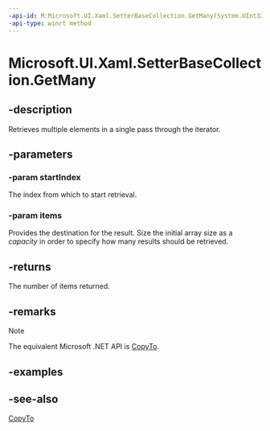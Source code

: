 ```yaml
---
-api-id: M:Microsoft.UI.Xaml.SetterBaseCollection.GetMany(System.UInt32,Microsoft.UI.Xaml.SetterBase[])
-api-type: winrt method
---
```


<!-- Method syntax
public uint GetMany(System.UInt32 startIndex, Microsoft.UI.Xaml.SetterBase[] items)
-->

# Microsoft.UI.Xaml.SetterBaseCollection.GetMany

## -description

Retrieves multiple elements in a single pass through the iterator.

## -parameters

### -param startIndex

The index from which to start retrieval.

### -param items

Provides the destination for the result. Size the initial array size as a *capacity* in order to specify how many results should be retrieved.

## -returns

The number of items returned.

## -remarks

> [!NOTE]
> The equivalent Microsoft .NET API is [CopyTo](/dotnet/api/system.collections.objectmodel.collection-1.copyto).

## -examples

## -see-also

[CopyTo](/dotnet/api/system.collections.objectmodel.collection-1.copyto)
